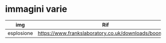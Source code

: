 # immagini varie

|img|Rif|
|-|-|
|esplosione|https://www.frankslaboratory.co.uk/downloads/boom.png|
